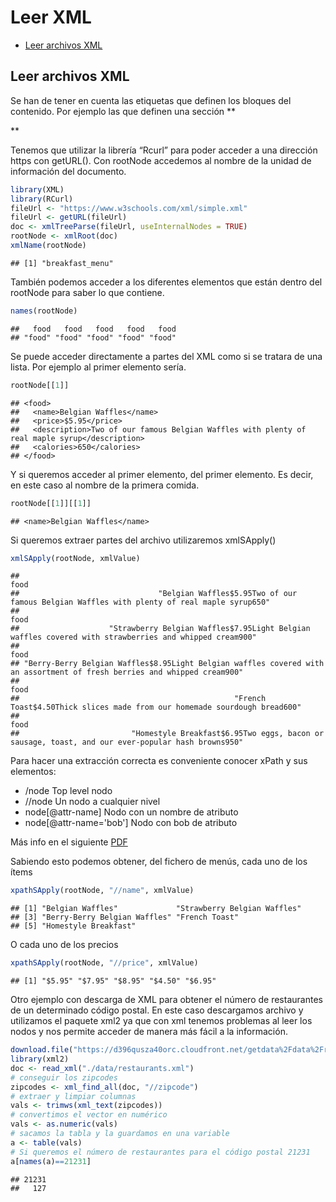 Leer XML
================

-   [Leer archivos XML](#leer-archivos-xml)

## Leer archivos XML

Se han de tener en cuenta las etiquetas que definen los bloques del
contenido. Por ejemplo las que definen una sección \*\*
<section>
</section>

\*\*

Tenemos que utilizar la librería “Rcurl” para poder acceder a una
dirección https con getURL(). Con rootNode accedemos al nombre de la
unidad de información del documento.

``` r
library(XML)
library(RCurl)
fileUrl <- "https://www.w3schools.com/xml/simple.xml"
fileUrl <- getURL(fileUrl)
doc <- xmlTreeParse(fileUrl, useInternalNodes = TRUE)
rootNode <- xmlRoot(doc)
xmlName(rootNode)
```

    ## [1] "breakfast_menu"

También podemos acceder a los diferentes elementos que están dentro del
rootNode para saber lo que contiene.

``` r
names(rootNode)
```

    ##   food   food   food   food   food 
    ## "food" "food" "food" "food" "food"

Se puede acceder directamente a partes del XML como si se tratara de una
lista. Por ejemplo al primer elemento sería.

``` r
rootNode[[1]]
```

    ## <food>
    ##   <name>Belgian Waffles</name>
    ##   <price>$5.95</price>
    ##   <description>Two of our famous Belgian Waffles with plenty of real maple syrup</description>
    ##   <calories>650</calories>
    ## </food>

Y si queremos acceder al primer elemento, del primer elemento. Es decir,
en este caso al nombre de la primera comida.

``` r
rootNode[[1]][[1]]
```

    ## <name>Belgian Waffles</name>

Si queremos extraer partes del archivo utilizaremos xmlSApply()

``` r
xmlSApply(rootNode, xmlValue)
```

    ##                                                                                                                     food 
    ##                               "Belgian Waffles$5.95Two of our famous Belgian Waffles with plenty of real maple syrup650" 
    ##                                                                                                                     food 
    ##                    "Strawberry Belgian Waffles$7.95Light Belgian waffles covered with strawberries and whipped cream900" 
    ##                                                                                                                     food 
    ## "Berry-Berry Belgian Waffles$8.95Light Belgian waffles covered with an assortment of fresh berries and whipped cream900" 
    ##                                                                                                                     food 
    ##                                                "French Toast$4.50Thick slices made from our homemade sourdough bread600" 
    ##                                                                                                                     food 
    ##                         "Homestyle Breakfast$6.95Two eggs, bacon or sausage, toast, and our ever-popular hash browns950"

Para hacer una extracción correcta es conveniente conocer xPath y sus
elementos:

-   /node Top level nodo
-   //node Un nodo a cualquier nivel
-   node\[@attr-name\] Nodo con un nombre de atributo
-   node\[@attr-name='bob'\] Nodo con bob de atributo

Más info en el siguiente
[PDF](https://www.stat.berkeley.edu/~statcur/Workshop2/Presentations/XML.pdf)

Sabiendo esto podemos obtener, del fichero de menús, cada uno de los
ítems

``` r
xpathSApply(rootNode, "//name", xmlValue)
```

    ## [1] "Belgian Waffles"             "Strawberry Belgian Waffles" 
    ## [3] "Berry-Berry Belgian Waffles" "French Toast"               
    ## [5] "Homestyle Breakfast"

O cada uno de los precios

``` r
xpathSApply(rootNode, "//price", xmlValue)
```

    ## [1] "$5.95" "$7.95" "$8.95" "$4.50" "$6.95"

Otro ejemplo con descarga de XML para obtener el número de restaurantes
de un determinado código postal. En este caso descargamos archivo y
utilizamos el paquete xml2 ya que con xml tenemos problemas al leer los
nodos y nos permite acceder de manera más fácil a la información.

``` r
download.file("https://d396qusza40orc.cloudfront.net/getdata%2Fdata%2Frestaurants.xml", destfile = "./data/restaurants.xml", method = "curl")
library(xml2)
doc <- read_xml("./data/restaurants.xml")
# conseguir los zipcodes
zipcodes <- xml_find_all(doc, "//zipcode") 
# extraer y limpiar columnas
vals <- trimws(xml_text(zipcodes))
# convertimos el vector en numérico
vals <- as.numeric(vals)
# sacamos la tabla y la guardamos en una variable
a <- table(vals)
# Si queremos el número de restaurantes para el código postal 21231
a[names(a)==21231]
```

    ## 21231 
    ##   127
